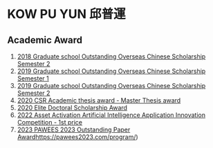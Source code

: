 <h1>KOW PU YUN 邱普運 </h1>


<h2>Academic Award </h2>

1. [2018 Graduate school Outstanding Overseas Chinese Scholarship Semester 2](https://github.com/puyun321/puyun321.github.io/files/9967282/107-2.pdf)
2. [2019 Graduate school Outstanding Overseas Chinese Scholarship Semester 1](https://github.com/puyun321/puyun321.github.io/files/9967297/1.pdf)
3. [2019 Graduate school Outstanding Overseas Chinese Scholarship Semester 2](https://github.com/puyun321/puyun321.github.io/files/9967298/2.pdf)
4. [2020 CSR Academic thesis award - Master Thesis award](https://taise.org.tw/news-view.php?ID=1877)
5. [2020 Elite Doctoral Scholarship Award](https://www.aca.ntu.edu.tw/WebUPD/aca/GAADService/109%E5%84%AA%E5%8D%9A%E7%8D%8E%E5%8B%B5%E5%90%8D%E5%86%8Av1110302.pdf)
6. [2022 Asset Activation Artificial Intelligence Application Innovation Competition - 1st price](https://www.iatyu.nat.gov.tw/view.php?theme=hot_news&subtheme=&id=77&print=Y)
7. [2023 PAWEES 2023 Outstanding Paper Award](https://pawees2023.com/program/)https://pawees2023.com/program/)
